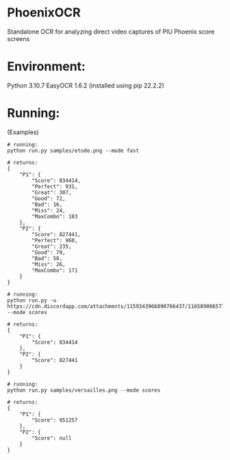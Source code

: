 # PhoenixOCR
Standalone OCR for analyzing direct video captures of PIU Phoenix score screens

# Environment:
Python 3.10.7
EasyOCR 1.6.2 (installed using pip 22.2.2)

# Running:

(Examples)
```
# running:
python run.py samples/etude.png --mode fast

# returns:
{
    "P1": {
        "Score": 834414,
        "Perfect": 931,
        "Great": 307,
        "Good": 72,
        "Bad": 16,
        "Miss": 24,
        "MaxCombo": 183
    },
    "P2": {
        "Score": 827441,
        "Perfect": 960,
        "Great": 235,
        "Good": 79,
        "Bad": 50,
        "Miss": 26,
        "MaxCombo": 171
    }
}
```

```
# running:
python run.py -u https://cdn.discordapp.com/attachments/1159343966890766437/1165890065772335175/etude.png --mode scores

# returns:
{
    "P1": {
        "Score": 834414
    },
    "P2": {
        "Score": 827441
    }
}
```

```
# running:
python run.py samples/versailles.png --mode scores

# returns:
{
    "P1": {
        "Score": 951257
    },
    "P2": {
        "Score": null
    }
}
```
